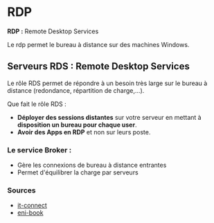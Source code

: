 # RDP

**RDP :** Remote Desktop Services

Le rdp permet le bureau à distance sur des machines Windows.

## Serveurs RDS : Remote Desktop Services

Le rôle RDS permet de répondre à un besoin très large sur le bureau à distance (redondance, répartition de charge,...).

Que fait le rôle RDS :

- **Déployer des sessions distantes** sur votre serveur en mettant à **disposition un bureau pour chaque user**.
- **Avoir des Apps en RDP** et non sur leurs poste.


### Le service Broker :

- Gère les connexions de bureau à distance entrantes 
- Permet d'équilibrer la charge par serveurs


### Sources
- [it-connect](https://www.it-connect.fr/deploiement-rapide-dun-serveur-rds-avec-windows-server-2016/)
-  [eni-book](https://www.editions-eni.fr/open/mediabook.aspx?idR=5f825d480dbd055a40d433094b9a10d6)
